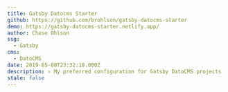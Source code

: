 ```yaml
---
title: Gatsby Datocms Starter
github: https://github.com/brohlson/gatsby-datocms-starter
demo: https://gatsby-datocms-starter.netlify.app/
author: Chase Ohlson
ssg:
  - Gatsby
cms:
  - DatoCMS
date: 2019-05-08T23:32:18.000Z
description: ⚛️ My preferred configuration for Gatsby DatoCMS projects
stale: false
---
```

